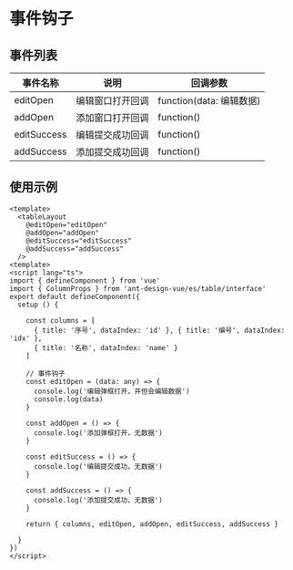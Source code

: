 # 事件钩子

## 事件列表

| **事件名称**    | **说明**   | **回调参数**             |
| ----------- | -------- | -------------------- |
| editOpen    | 编辑窗口打开回调 | function(data: 编辑数据) |
| addOpen     | 添加窗口打开回调 | function()           |
| editSuccess | 编辑提交成功回调 | function()           |
| addSuccess  | 添加提交成功回调 | function()           |

## 使用示例

```vue
<template>
  <tableLayout
    @editOpen="editOpen"
    @addOpen="addOpen"
    @editSuccess="editSuccess"
    @addSuccess="addSuccess"
  />
<template>
<script lang="ts">
import { defineComponent } from 'vue'
import { ColumnProps } from 'ant-design-vue/es/table/interface'
export default defineComponent({
  setup () {
    
    const columns = [ 
      { title: '序号', dataIndex: 'id' }, { title: '编号', dataIndex: 'idx' },
      { title: '名称', dataIndex: 'name' }
    ]
    
    // 事件钩子
    const editOpen = (data: any) => {
      console.log('编辑弹框打开，并但会编辑数据')
      console.log(data)
    }

    const addOpen = () => {
      console.log('添加弹框打开，无数据')
    }

    const editSuccess = () => {
      console.log('编辑提交成功，无数据')
    }

    const addSuccess = () => {
      console.log('添加提交成功，无数据')
    }
    
    return { columns, editOpen, addOpen, editSuccess, addSuccess }
    
  }
})
</script> 
```